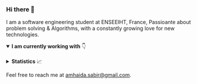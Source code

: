### Hi there 👋

I am a software engineering student at ENSEEIHT, France, Passioante about problem solving  & Algorithms, with a constantly growing love for new technologies.
<details open>
  <summary><b>I am currently working with</b> 👇</summary>

  <br/>


</details>

<details>
  <summary><b>Statistics</b> 📈</summary>

  <div align="center">
  
  <a href="https://github.com/sabiramhaida">
    <img align="center" src="https://github-readme-stats.vercel.app/api?username=sabiramhaida&count_private=true&include_all_commits=true&show_icons=true&hide_border=true" alt="Sabir's github stats" />
  </a>
  
  <a href="https://github.com/sabiramhaida">
    <img align="center" src="https://github-readme-stats.vercel.app/api/top-langs?username=sabiramhaida&layout=compact&hide_border=true" alt="Top Langs" />
  </a>
  
  <br/>
  <br/>
  
  ![visitors](https://visitor-badge.glitch.me/badge?page_id=sabiramhaida)

  </div>
</details>

Feel free to reach me at [amhaida.sabir@gmail.com](mailto:contact.axel.dev@gmail.com).
